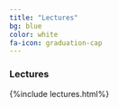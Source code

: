 ```yaml
---
title: "Lectures"
bg: blue
color: white
fa-icon: graduation-cap
---
```


### Lectures


{%include lectures.html%}




